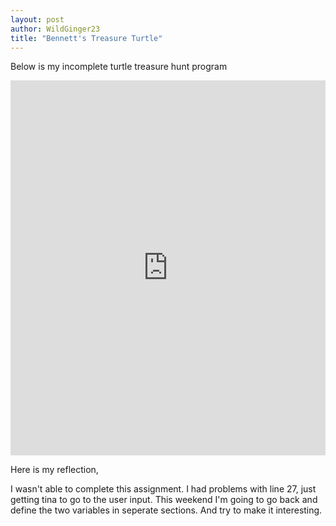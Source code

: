 ```yaml
---
layout: post
author: WildGinger23
title: "Bennett's Treasure Turtle"
---
```



Below is my incomplete turtle treasure hunt program

<iframe src="https://trinket.io/embed/python/525a4d15c3" width="100%" height="600" frameborder="0" marginwidth="0" marginheight="0" allowfullscreen></iframe>

Here is my reflection,

I wasn't able to complete this assignment. I had problems with line 27, just getting tina to go to the user input.
This weekend I'm going to go back and define the two variables in seperate sections. And try to make it interesting.
